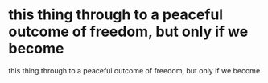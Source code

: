 # this thing through to a peaceful outcome of freedom, but only if we become

this thing through to a peaceful outcome of freedom, but only if we become